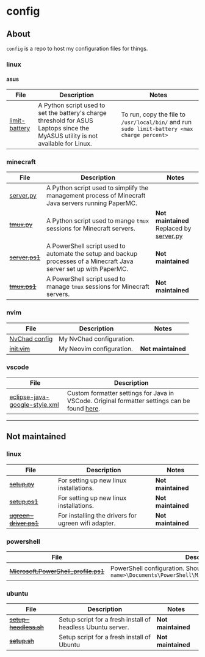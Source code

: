# config

## About

`config` is a repo to host my configuration files for things.

### linux

#### asus

| File                                                                                              | Description                                                                                                                      | Notes                                                                                        |
| ------------------------------------------------------------------------------------------------- | -------------------------------------------------------------------------------------------------------------------------------- | -------------------------------------------------------------------------------------------- |
| [limit-battery](https://raw.githubusercontent.com/megabyte6/config/main/linux/asus/limit-battery) | A Python script used to set the battery's charge threshold for ASUS Laptops since the MyASUS utility is not available for Linux. | To run, copy the file to `/usr/local/bin/` and run `sudo limit-battery <max charge percent>` |

### minecraft

| File                                                                                                   | Description                                                                                                         | Notes                                                                                                                      |
| ------------------------------------------------------------------------------------------------------ | ------------------------------------------------------------------------------------------------------------------- | -------------------------------------------------------------------------------------------------------------------------- |
| [server.py](https://raw.githubusercontent.com/megabyte6/config/main/minecraft/server.py)               | A Python script used to simplify the management process of Minecraft Java servers running PaperMC.                  |                                                                                                                            |
| ~~[tmux.py](https://raw.githubusercontent.com/megabyte6/config/main/archive/minecraft/tmux.py)~~       | A Python script used to mange `tmux` sessions for Minecraft servers.                                                | **Not maintained**<br>Replaced by [server.py](https://raw.githubusercontent.com/megabyte6/config/main/minecraft/server.py) |
| ~~[server.ps1](https://raw.githubusercontent.com/megabyte6/config/main/archive/minecraft/server.ps1)~~ | A PowerShell script used to automate the setup and backup processes of a Minecraft Java server set up with PaperMC. | **Not maintained**                                                                                                         |
| ~~[tmux.ps1](https://raw.githubusercontent.com/megabyte6/config/main/archive/minecraft/tmux.ps1)~~     | A PowerShell script used to manage `tmux` sessions for Minecraft servers.                                           | **Not maintained**                                                                                                         |

### nvim

| File                                                                                          | Description              | Notes              |
| --------------------------------------------------------------------------------------------- | ------------------------ | ------------------ |
| [NvChad config](https://github.com/megabyte6/config/blob/main/nvim/lua/custom)                | My NvChad configuration. |                    |
| ~~[init.vim](https://raw.githubusercontent.com/megabyte6/config/main/archive/nvim/init.vim)~~ | My Neovim configuration. | **Not maintained** |

### vscode

| File                                                                                                                          | Description                                                                                                                                                                                |
| ----------------------------------------------------------------------------------------------------------------------------- | ------------------------------------------------------------------------------------------------------------------------------------------------------------------------------------------ |
| [eclipse-java-google-style.xml](https://raw.githubusercontent.com/megabyte6/config/main/vscode/eclipse-java-google-style.xml) | Custom formatter settings for Java in VSCode. Original formatter settings can be found [here](https://raw.githubusercontent.com/google/styleguide/gh-pages/eclipse-java-google-style.xml). |

---

## Not maintained

### linux

| File                                                                                                             | Description                                         | Notes              |
| ---------------------------------------------------------------------------------------------------------------- | --------------------------------------------------- | ------------------ |
| ~~[setup.py](https://raw.githubusercontent.com/megabyte6/config/main/linux/setup.py)~~                           | For setting up new linux installations.             | **Not maintained** |
| ~~[setup.ps1](https://raw.githubusercontent.com/megabyte6/config/main/archive/linux/setup.ps1)~~                 | For setting up new linux installations.             | **Not maintained** |
| ~~[ugreen-driver.ps1](https://raw.githubusercontent.com/megabyte6/config/main/archive/linux/ugreen-driver.ps1)~~ | For installing the drivers for ugreen wifi adapter. | **Not maintained** |

### powershell

| File                                                                                                                                                | Description                                                                                                                 | Notes              |
| --------------------------------------------------------------------------------------------------------------------------------------------------- | --------------------------------------------------------------------------------------------------------------------------- | ------------------ |
| ~~[Microsoft.PowerShell_profile.ps1](https://raw.githubusercontent.com/megabyte6/config/main/archive/powershell/Microsoft.PowerShell_profile.ps1)~~ | PowerShell configuration. Should be located at `C:\Users\<user name>\Documents\PowerShell\Microsoft.PowerShell_profile.ps1` | **Not maintained** |

### ubuntu

| File                                                                                                              | Description                                                 | Notes              |
| ----------------------------------------------------------------------------------------------------------------- | ----------------------------------------------------------- | ------------------ |
| ~~[setup-headless.sh](https://raw.githubusercontent.com/megabyte6/config/main/archive/ubuntu/setup-headless.sh)~~ | Setup script for a fresh install of headless Ubuntu server. | **Not maintained** |
| ~~[setup.sh](https://raw.githubusercontent.com/megabyte6/config/main/archive/ubuntu/setup.sh)~~                   | Setup script for a fresh install of Ubuntu                  | **Not maintained** |
